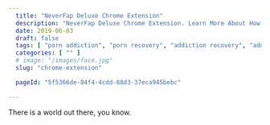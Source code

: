 ```yaml
---
  title: "NeverFap Deluxe Chrome Extension"
  description: "NeverFap Deluxe Chrome Extension. Learn More About How NeverFap Deluxe Can Help You In Your Browser!"
  date: 2019-06-03
  draft: false
  tags: [ "porn addiction", "porn recovery", "addiction recovery", "addiction", "awareness", "nofap", "neverfap", "neverfap deluxe" ]
  categories: [ "" ]
  # image: "/images/face.jpg"
  slug: "chrome-extension"

  pageId: "5f5366de-84f4-4cdd-88d3-37eca945bebc"

---
```


There is a world out there, you know.